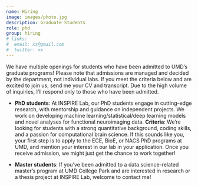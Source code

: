 ```yaml
---
name: Hiring
image: images/photo.jpg
description: Graduate Students
role: phd
group: hiring
# links:
#  email: xx@gmail.com
#  twitter: xx
---
```

We have multiple openings for students who have been admitted to UMD’s graduate programs! Please note that admissions are managed and decided by the department, not individual labs. If you meet the criteria below and are excited to join us, send me your CV and transcript. Due to the high volume of inquiries, I’ll respond only to those who have been admitted.

* **PhD students**: At INSPIRE Lab, our PhD students engage in cutting-edge research, with mentorship and guidance on independent projects. We work on developing machine learning/statistical/deep learning models and novel analyses for functional neuroimaging data.
    **Criteria**: We’re looking for students with a strong quantitative background, coding skills, and a passion for computational brain science. If this sounds like you, your first step is to apply to the ECE, BioE, or NACS PhD programs at UMD, and mention your interest in our lab in your application. Once you receive admission, we might just get the chance to work together!

* **Master students**: If you’ve been admitted to a data science-related master’s program at UMD College Park and are interested in research or a thesis project at INSPIRE Lab, welcome to contact me!
